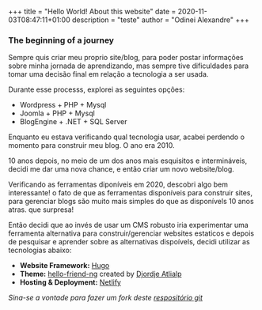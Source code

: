 +++
title =  "Hello World! About this website"
date =  2020-11-03T08:47:11+01:00
description = "teste"
author = "Odinei Alexandre"
+++

### The beginning of a journey

Sempre quis criar meu proprio site/blog, para poder postar informações sobre minha jornada de aprendizando, mas sempre tive dificuldades para tomar uma decisão final em relação a tecnologia a ser usada.

Durante esse processs, explorei as seguintes opções:

* Wordpress + PHP + Mysql
* Joomla + PHP + Mysql
* BlogEngine + .NET + SQL Server

Enquanto eu estava verificando qual tecnologia usar, acabei perdendo o momento para construir meu blog. O ano era 2010.

10 anos depois, no meio de um dos anos mais esquisitos e intermináveis, decidi me dar uma nova chance, e então criar um novo website/blog.

Verificando  as ferramentas diponíveis em 2020, descobri algo bem interessante! o fato de que as ferramentas disponíveis para construir sites, para gerenciar blogs são muito mais simples do que as disponívels 10 anos atras. que surpresa!

Então decidi que ao invés de usar um CMS robusto iria experimentar uma ferramenta alternativa para construir/gerenciar websites estaticos e depois de pesquisar e aprender sobre as alternativas dispoívels, decidi utilizar as tecnologias abaixo:

* **Website Framework:** [Hugo]([https://gohugo.io/])
* **Theme:** [hello-friend-ng](https://themes.gohugo.io/hugo-theme-hello-friend-ng/) created by [Djordje Atlialp](https://github.com/rhazdon)
* **Hosting & Deployment:** [Netlify](https://www.netlify.com/)

*Sina-se a vontade para fazer um fork deste [respositório git](https://github.com/odinei/blog)*